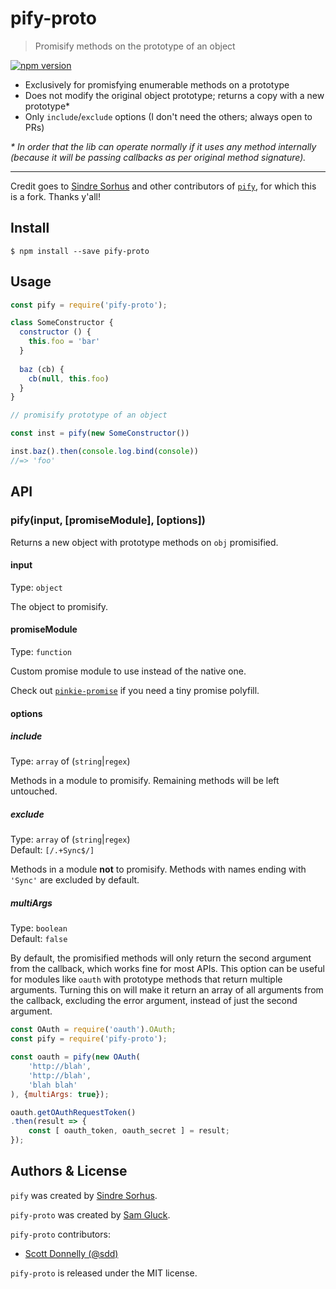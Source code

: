 # pify-proto

> Promisify methods on the prototype of an object

<a href="http://badge.fury.io/js/pify-proto"><img alt="npm version" src="https://badge.fury.io/js/pify-proto.svg"></a>

- Exclusively for promisfying enumerable methods on a prototype
- Does not modify the original object prototype; returns a copy with a new prototype*
- Only `include`/`exclude` options (I don't need the others; always open to PRs)

_* In order that the lib can operate normally if it uses any method internally
(because it will be passing callbacks as per original method signature)._

---

Credit goes to [Sindre Sorhus](http://sindresorhus.com)
and other contributors of [`pify`](https://github.com/sindresorhus/pify),
for which this is a fork. Thanks y'all!

## Install

```
$ npm install --save pify-proto
```

## Usage

```js
const pify = require('pify-proto');

class SomeConstructor {
  constructor () {
    this.foo = 'bar'
  }
  
  baz (cb) {
    cb(null, this.foo)
  }
}

// promisify prototype of an object

const inst = pify(new SomeConstructor())

inst.baz().then(console.log.bind(console))
//=> 'foo'
```

## API

### pify(input, [promiseModule], [options])

Returns a new object with prototype methods on `obj` promisified.

#### input

Type: `object`

The object to promisify.

#### promiseModule

Type: `function`

Custom promise module to use instead of the native one.

Check out [`pinkie-promise`](https://github.com/floatdrop/pinkie-promise) if you need a tiny promise polyfill.

#### options

##### include

Type: `array` of (`string`|`regex`)

Methods in a module to promisify. Remaining methods will be left untouched.

##### exclude

Type: `array` of (`string`|`regex`)<br>
Default: `[/.+Sync$/]`

Methods in a module **not** to promisify. Methods with names ending with `'Sync'` are excluded by default.

##### multiArgs

Type: `boolean`<br>
Default: `false`

By default, the promisified methods will only return the second argument from the callback, which works fine for most APIs. This option can be useful for modules like `oauth` with prototype methods that return multiple arguments. Turning this on will make it return an array of all arguments from the callback, excluding the error argument, instead of just the second argument.

```js
const OAuth = require('oauth').OAuth;
const pify = require('pify-proto');

const oauth = pify(new OAuth(
    'http://blah',
    'http://blah',
    'blah blah'
), {multiArgs: true});

oauth.getOAuthRequestToken()
.then(result => {
	const [ oauth_token, oauth_secret ] = result;
});
```

## Authors & License

`pify` was created by [Sindre Sorhus](http://sindresorhus.com).

`pify-proto` was created by [Sam Gluck](https://twitter.com/sdgluck).

`pify-proto` contributors:

* [Scott Donnelly (@sdd)](https://github.com/sdd)

`pify-proto` is released under the MIT license.
